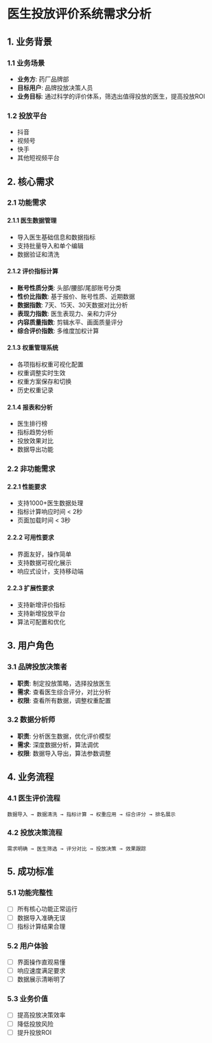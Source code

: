 # 医生投放评价系统需求分析

## 1. 业务背景

### 1.1 业务场景
- **业务方**: 药厂品牌部
- **目标用户**: 品牌投放决策人员
- **业务目标**: 通过科学的评价体系，筛选出值得投放的医生，提高投放ROI

### 1.2 投放平台
- 抖音
- 视频号
- 快手
- 其他短视频平台

## 2. 核心需求

### 2.1 功能需求

#### 2.1.1 医生数据管理
- 导入医生基础信息和数据指标
- 支持批量导入和单个编辑
- 数据验证和清洗

#### 2.1.2 评价指标计算
- **账号性质分类**: 头部/腰部/尾部账号分类
- **性价比指数**: 基于报价、账号性质、近期数据
- **数据指数**: 7天、15天、30天数据对比分析
- **表现力指数**: 医生表现力、亲和力评分
- **内容质量指数**: 剪辑水平、画面质量评分
- **综合评价指数**: 多维度加权计算

#### 2.1.3 权重管理系统
- 各项指标权重可视化配置
- 权重调整实时生效
- 权重方案保存和切换
- 历史权重记录

#### 2.1.4 报表和分析
- 医生排行榜
- 指标趋势分析
- 投放效果对比
- 数据导出功能

### 2.2 非功能需求

#### 2.2.1 性能要求
- 支持1000+医生数据处理
- 指标计算响应时间 < 2秒
- 页面加载时间 < 3秒

#### 2.2.2 可用性要求
- 界面友好，操作简单
- 支持数据可视化展示
- 响应式设计，支持移动端

#### 2.2.3 扩展性要求
- 支持新增评价指标
- 支持新增投放平台
- 算法可配置和优化

## 3. 用户角色

### 3.1 品牌投放决策者
- **职责**: 制定投放策略，选择投放医生
- **需求**: 查看医生综合评分，对比分析
- **权限**: 查看所有数据，调整权重配置

### 3.2 数据分析师
- **职责**: 分析医生数据，优化评价模型
- **需求**: 深度数据分析，算法调优
- **权限**: 数据导入导出，算法参数调整

## 4. 业务流程

### 4.1 医生评价流程
```
数据导入 → 数据清洗 → 指标计算 → 权重应用 → 综合评分 → 排名展示
```

### 4.2 投放决策流程
```
需求明确 → 医生筛选 → 评分对比 → 投放决策 → 效果跟踪
```

## 5. 成功标准

### 5.1 功能完整性
- [ ] 所有核心功能正常运行
- [ ] 数据导入准确无误
- [ ] 指标计算结果合理

### 5.2 用户体验
- [ ] 界面操作直观易懂
- [ ] 响应速度满足要求
- [ ] 数据展示清晰明了

### 5.3 业务价值
- [ ] 提高投放决策效率
- [ ] 降低投放风险
- [ ] 提升投放ROI
